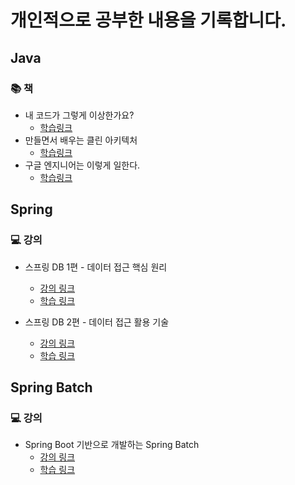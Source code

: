 # 개인적으로 공부한 내용을 기록합니다.

## Java

### 📚 책

- 내 코드가 그렇게 이상한가요?
    - [학습링크](https://github.com/ulimy/study/tree/main/java/%EC%B1%85/%EB%82%B4%20%EC%BD%94%EB%93%9C%EA%B0%80%20%EA%B7%B8%EB%A0%87%EA%B2%8C%20%EC%9D%B4%EC%83%81%ED%95%9C%EA%B0%80%EC%9A%94%3F)
- 만들면서 배우는 클린 아키텍처
    - [학습링크](https://github.com/ulimy/study/tree/main/java/%EC%B1%85/%EB%A7%8C%EB%93%A4%EB%A9%B4%EC%84%9C%20%EB%B0%B0%EC%9A%B0%EB%8A%94%20%ED%81%B4%EB%A6%B0%20%EC%95%84%ED%82%A4%ED%85%8D%EC%B2%98)
- 구글 엔지니어는 이렇게 일한다.
    - [학습링크](https://github.com/ulimy/study/tree/main/soft-skills/%EC%B1%85/%EA%B5%AC%EA%B8%80%20%EC%97%94%EC%A7%80%EB%8B%88%EC%96%B4%EB%8A%94%20%EC%9D%B4%EB%A0%87%EA%B2%8C%20%EC%9D%BC%ED%95%9C%EB%8B%A4.)

## Spring

### 💻 강의

- 스프링 DB 1편 - 데이터 접근 핵심 원리
    - [강의 링크](https://www.inflearn.com/course/%EC%8A%A4%ED%94%84%EB%A7%81-db-1/dashboard)
    - [학습 링크](https://github.com/ulimy/study/tree/main/spring/%EA%B0%95%EC%9D%98/%EC%8A%A4%ED%94%84%EB%A7%81%20DB%201%ED%8E%B8%20-%20%EB%8D%B0%EC%9D%B4%ED%84%B0%20%EC%A0%91%EA%B7%BC%20%ED%95%B5%EC%8B%AC%20%EC%9B%90%EB%A6%AC)

- 스프링 DB 2편 - 데이터 접근 활용 기술
  - [강의 링크](https://www.inflearn.com/course/%EC%8A%A4%ED%94%84%EB%A7%81-db-2/dashboard)
  - [학습 링크](https://github.com/ulimy/study/tree/main/spring/%EA%B0%95%EC%9D%98/%EC%8A%A4%ED%94%84%EB%A7%81%20DB%202%ED%8E%B8%20-%20%EB%8D%B0%EC%9D%B4%ED%84%B0%20%EC%A0%91%EA%B7%BC%20%ED%99%9C%EC%9A%A9%20%EA%B8%B0%EC%88%A0)


## Spring Batch

### 💻 강의

- Spring Boot 기반으로 개발하는 Spring Batch
    - [강의 링크](https://www.inflearn.com/course/%EC%8A%A4%ED%94%84%EB%A7%81-%EB%B0%B0%EC%B9%98/dashboard)
    - [학습 링크](https://github.com/ulimy/study/tree/main/spring-batch/%EA%B0%95%EC%9D%98/Spring%20Boot%20%EA%B8%B0%EB%B0%98%EC%9C%BC%EB%A1%9C%20%EA%B0%9C%EB%B0%9C%ED%95%98%EB%8A%94%20Spring%20Batch)
